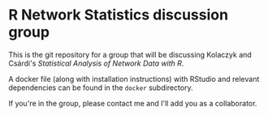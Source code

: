# R Network Statistics discussion group

This is the git repository for a group that will be discussing Kolaczyk and Csárdi's *Statistical Analysis of Network Data with R*.

A docker file (along with installation instructions) with RStudio and relevant dependencies can be found in the `docker` subdirectory.

If you're in the group, please contact me and I'll add you as a collaborator.  
